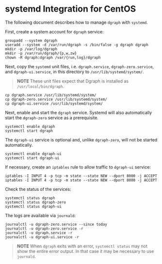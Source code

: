 # systemd Integration for CentOS

The following document describes how to manage `dgraph` with `systemd`.

First, create a system account for `dgraph` service:

```
groupadd --system dgraph
useradd --system -d /var/run/dgraph -s /bin/false -g dgraph dgraph
mkdir -p /var/log/dgraph
mkdir -p /var/run/dgraph/{p,w,zw}
chown -R dgraph:dgraph /var/{run,log}/dgraph
```

Next, copy the `systemd` unit files, i.e. `dgraph.service`, `dgraph-zero.service`,
and `dgraph-ui.service`, in this directory to `/usr/lib/systemd/system/`.

> **NOTE** These unit files expect that Dgraph is installed as `/usr/local/bin/dgraph`.

```
cp dgraph.service /usr/lib/systemd/system/
cp dgraph-zero.service /usr/lib/systemd/system/
cp dgraph-ui.service /usr/lib/systemd/system/
```

Next, enable and start the `dgraph` service. Systemd will also automatically start the
`dgraph-zero` service as a prerequisite.

```
systemctl enable dgraph
systemctl start dgraph
```

The `dgraph-ui` service is optional and, unlike `dgraph-zero`, will not be started
automatically.

```
systemctl enable dgraph-ui
systemctl start dgraph-ui
```

If necessary, create an `iptables` rule to allow traffic to `dgraph-ui` service:

```
iptables -I INPUT 4 -p tcp -m state --state NEW --dport 8000 -j ACCEPT
iptables -I INPUT 4 -p tcp -m state --state NEW --dport 8080 -j ACCEPT
```

Check the status of the services:

```
systemctl status dgraph
systemctl status dgraph-zero
systemctl status dgraph-ui
```

The logs are available via `journald`:

```
journalctl -u dgraph-zero.service --since today
journalctl -u dgraph-zero.service -r
journalctl -u dgraph.service -r
journalctl -u dgraph-ui.service -r
```

> **NOTE** When `dgraph` exits with an error, `systemctl status` may not show the entire error
 output. In that case it may be necessary to use `journald`.

